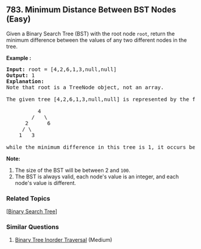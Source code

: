 <!--|This file generated by command(leetcode description); DO NOT EDIT.    |-->
<!--+----------------------------------------------------------------------+-->
<!--|@author    Openset <openset.wang@gmail.com>                           |-->
<!--|@link      https://github.com/openset                                 |-->
<!--|@home      https://github.com/openset/leetcode                        |-->
<!--+----------------------------------------------------------------------+-->

## 783. Minimum Distance Between BST Nodes (Easy)

<p>Given a Binary Search Tree (BST) with the root node <code>root</code>, return&nbsp;the minimum difference between the values of any two different nodes in the tree.</p>

<p><strong>Example :</strong></p>

<pre>
<strong>Input:</strong> root = [4,2,6,1,3,null,null]
<strong>Output:</strong> 1
<strong>Explanation:</strong>
Note that root is a TreeNode object, not an array.

The given tree [4,2,6,1,3,null,null] is represented by the following diagram:

          4
        /   \
      2      6
     / \    
    1   3  

while the minimum difference in this tree is 1, it occurs between node 1 and node 2, also between node 3 and node 2.
</pre>

<p><strong>Note:</strong></p>

<ol>
	<li>The size of the BST will be between 2 and&nbsp;<code>100</code>.</li>
	<li>The BST is always valid, each node&#39;s value is an integer, and each node&#39;s value is different.</li>
</ol>

### Related Topics
  [[Binary Search Tree](https://github.com/openset/leetcode/tree/master/tag/binary-search-tree/README.md)]

### Similar Questions
  1. [Binary Tree Inorder Traversal](https://github.com/openset/leetcode/tree/master/problems/binary-tree-inorder-traversal) (Medium)
